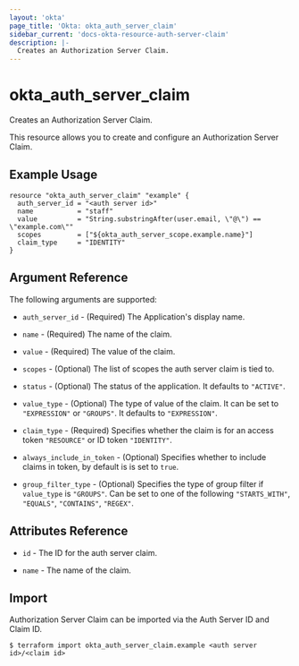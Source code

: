 ```yaml
---
layout: 'okta'
page_title: 'Okta: okta_auth_server_claim'
sidebar_current: 'docs-okta-resource-auth-server-claim'
description: |-
  Creates an Authorization Server Claim.
---
```


# okta_auth_server_claim

Creates an Authorization Server Claim.

This resource allows you to create and configure an Authorization Server Claim.

## Example Usage

```hcl
resource "okta_auth_server_claim" "example" {
  auth_server_id = "<auth server id>"
  name           = "staff"
  value          = "String.substringAfter(user.email, \"@\") == \"example.com\""
  scopes         = ["${okta_auth_server_scope.example.name}"]
  claim_type     = "IDENTITY"
}
```

## Argument Reference

The following arguments are supported:

- `auth_server_id` - (Required) The Application's display name.

- `name` - (Required) The name of the claim.

- `value` - (Required) The value of the claim.

- `scopes` - (Optional) The list of scopes the auth server claim is tied to.

- `status` - (Optional) The status of the application. It defaults to `"ACTIVE"`.

- `value_type` - (Optional) The type of value of the claim. It can be set to `"EXPRESSION"` or `"GROUPS"`. It defaults to `"EXPRESSION"`.

- `claim_type` - (Required) Specifies whether the claim is for an access token `"RESOURCE"` or ID token `"IDENTITY"`.

- `always_include_in_token` - (Optional) Specifies whether to include claims in token, by default is is set to `true`.

- `group_filter_type` - (Optional) Specifies the type of group filter if `value_type` is `"GROUPS"`. Can be set to one of the following `"STARTS_WITH"`, `"EQUALS"`, `"CONTAINS"`, `"REGEX"`.

## Attributes Reference

- `id` - The ID for the auth server claim.

- `name` - The name of the claim.

## Import

Authorization Server Claim can be imported via the Auth Server ID and Claim ID.

```
$ terraform import okta_auth_server_claim.example <auth server id>/<claim id>
```
